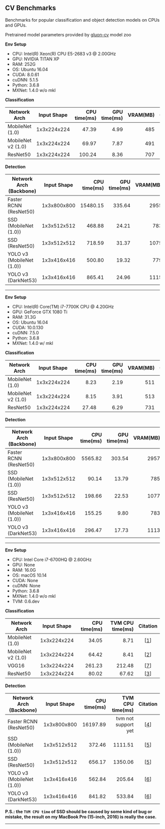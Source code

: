 ## CV Benchmarks

Benchmarks for popular classification and object detection models on CPUs and GPUs.

Pretrained model parameters provided by [gluon-cv] model zoo

**Env Setup**

* CPU: Intel(R) Xeon(R) CPU E5-2683 v3 @ 2.00GHz
* GPU: NVIDIA TITAN XP
* RAM: 252G
* OS: Ubuntu 16.04
* CUDA: 8.0.61
* cuDNN: 5.1.5
* Python: 3.6.8
* MXNet: 1.4.0 w/o mkl

**Classification**

| Network Arch | Input Shape | CPU time(ms) | GPU time(ms) | VRAM(MB) | Citation | 
| --- | --- | ---: | ---: | ---: | :---: |
| MobileNet (1.0) | 1x3x224x224 | 47.39 | 4.99 | 485 | \[[1]\] |
| MobileNet v2 (1.0) | 1x3x224x224 | 69.97 | 7.87 | 491 | \[[2]\] |
| ResNet50 | 1x3x224x224 | 100.24 | 8.36 | 707 | \[[3]\] |

**Detection**

| Network Arch (Backbone) | Input Shape | CPU time(ms) | GPU time(ms) | VRAM(MB) | Citation | 
| --- | --- | ---: | ---: | ---: | :---: |
| Faster RCNN (ResNet50) | 1x3x800x800 | 15480.15 | 335.64 | 2955 | \[[4]\] |
| SSD (MobileNet (1.0)) | 1x3x512x512 | 468.88 | 24.21 | 783 | \[[5]\] |
| SSD (ResNet50) | 1x3x512x512 | 718.59 | 31.37 | 1075 | \[[5]\] |
| YOLO v3 (MobileNet (1.0)) | 1x3x416x416 | 500.80 | 19.32 | 779 | \[[6]\] |
| YOLO v3 (DarkNet53) | 1x3x416x416 | 865.41 | 24.96 | 1115 | \[[6]\] |

---

**Env Setup**

* CPU: Intel(R) Core(TM) i7-7700K CPU @ 4.20GHz
* GPU: GeForce GTX 1080 Ti
* RAM: 31.3G
* OS: Ubuntu 16.04
* CUDA: 10.0.130
* cuDNN: 7.5.0
* Python: 3.6.8
* MXNet: 1.4.0 w/ mkl

**Classification**

| Network Arch | Input Shape | CPU time(ms) | GPU time(ms) | VRAM(MB) | Citation | 
| --- | --- | ---: | ---: | ---: | :---: |
| MobileNet (1.0) | 1x3x224x224 | 8.23 | 2.19 | 511 | \[[1]\] |
| MobileNet v2 (1.0) | 1x3x224x224 | 8.15 | 3.91 | 513 | \[[2]\] |
| ResNet50 | 1x3x224x224 | 27.48 | 6.29 | 731 | \[[3]\] |

**Detection**

| Network Arch (Backbone) | Input Shape | CPU time(ms) | GPU time(ms) | VRAM(MB) | Citation | 
| --- | --- | ---: | ---: | ---: | :---: |
| Faster RCNN (ResNet50) | 1x3x800x800 | 5565.82 | 303.54 | 2957 | \[[4]\] |
| SSD (MobileNet (1.0)) | 1x3x512x512 | 90.14 | 13.79 | 785 | \[[5]\] |
| SSD (ResNet50) | 1x3x512x512 | 198.66 | 22.53 | 1077 | \[[5]\] |
| YOLO v3 (MobileNet (1.0)) | 1x3x416x416 | 155.25 | 9.80 | 783 | \[[6]\] |
| YOLO v3 (DarkNet53) | 1x3x416x416 | 296.47 | 17.73 | 1113 | \[[6]\] |

---

**Env Setup**

* CPU: Intel Core i7-6700HQ @ 2.60GHz
* GPU: None
* RAM: 16.0G
* OS: macOS 10.14
* CUDA: None
* cuDNN: None
* Python: 3.6.8
* MXNet: 1.4.0 w/o mkl
* TVM: 0.6.dev

**Classification**

| Network Arch | Input Shape | CPU time(ms) | TVM CPU time(ms) | Citation | 
| --- | --- | ---: | ---: | :---: |
| MobileNet (1.0) | 1x3x224x224 | 34.05 | 8.71 | \[[1]\] |
| MobileNet v2 (1.0) | 1x3x224x224 | 64.42 | 8.41 | \[[2]\] |
| VGG16 | 1x3x224x224 | 261.23 | 212.48 | \[[7]\] |
| ResNet50 | 1x3x224x224 | 80.02 | 67.62 | \[[3]\] |

**Detection**

| Network Arch (Backbone) | Input Shape | CPU time(ms) | TVM CPU time(ms) | Citation | 
| --- | --- | ---: | ---: | :---: |
| Faster RCNN (ResNet50) | 1x3x800x800 | 16197.89 | tvm not support yet | \[[4]\] |
| SSD (MobileNet (1.0)) | 1x3x512x512 | 372.46 | 1111.51 | \[[5]\] |
| SSD (ResNet50) | 1x3x512x512 | 656.17 | 1350.06 | \[[5]\] |
| YOLO v3 (MobileNet (1.0)) | 1x3x416x416 | 562.84 | 205.64 | \[[6]\] |
| YOLO v3 (DarkNet53) | 1x3x416x416 | 841.82 | 533.84 | \[[6]\] |

**P.S.: the `TVM CPU time` of SSD should be caused by some kind of bug or mistake, the result on my MacBook Pro (15-inch, 2016) is really the case.**

---

[gluon-cv]:https://gluon-cv.mxnet.io
[1]:https://arxiv.org/abs/1704.04861
[2]:https://arxiv.org/abs/1801.04381
[3]:https://arxiv.org/abs/1512.03385
[4]:https://arxiv.org/abs/1506.01497
[5]:https://arxiv.org/abs/1512.02325
[6]:https://arxiv.org/abs/1804.02767
[7]:https://arxiv.org/abs/1409.1556